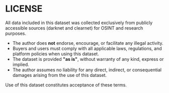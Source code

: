 # LICENSE

All data included in this dataset was collected exclusively from publicly accessible sources (darknet and clearnet) for OSINT and research purposes.

- The author does **not** endorse, encourage, or facilitate any illegal activity.  
- Buyers and users must comply with all applicable laws, regulations, and platform policies when using this dataset.  
- The dataset is provided **"as is"**, without warranty of any kind, express or implied.  
- The author assumes no liability for any direct, indirect, or consequential damages arising from the use of this dataset.  

Use of this dataset constitutes acceptance of these terms.
